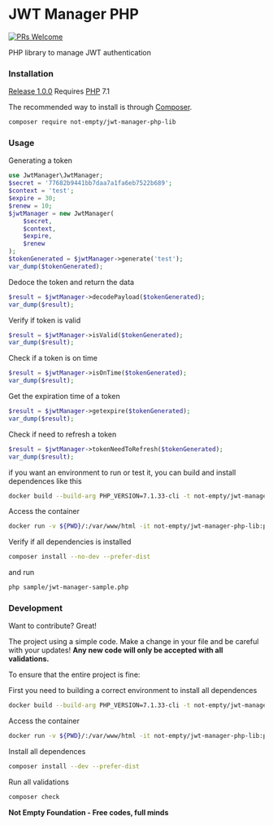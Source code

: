 # JWT Manager PHP

[![PRs Welcome](https://img.shields.io/badge/PRs-welcome-brightgreen.svg?style=flat-square)](http://makeapullrequest.com)

PHP library to manage JWT authentication

### Installation

[Release 1.0.0](https://github.com/not-empty/jwt-manager-php-lib/releases/tag/1.0.0) Requires [PHP](https://php.net) 7.1

The recommended way to install is through [Composer](https://getcomposer.org/).

```sh
composer require not-empty/jwt-manager-php-lib
```

### Usage

Generating a token

```php
use JwtManager\JwtManager;
$secret = '77682b9441bb7daa7a1fa6eb7522b689';
$context = 'test';
$expire = 30;
$renew = 10;
$jwtManager = new JwtManager(
    $secret,
    $context,
    $expire,
    $renew
);
$tokenGenerated = $jwtManager->generate('test');
var_dump($tokenGenerated);
```

Dedoce the token and return the data

```php
$result = $jwtManager->decodePayload($tokenGenerated);
var_dump($result);
```

Verify if token is valid

```php
$result = $jwtManager->isValid($tokenGenerated);
var_dump($result);
```

Check if a token is on time

```php
$result = $jwtManager->isOnTime($tokenGenerated);
var_dump($result);
```

Get the expiration time of a token

```php
$result = $jwtManager->getexpire($tokenGenerated);
var_dump($result);
```

Check if need to refresh a token

```php
$result = $jwtManager->tokenNeedToRefresh($tokenGenerated);
var_dump($result);
```

if you want an environment to run or test it, you can build and install dependences like this

```sh
docker build --build-arg PHP_VERSION=7.1.33-cli -t not-empty/jwt-manager-php-lib:php71 -f contrib/Dockerfile .
```

Access the container
```sh
docker run -v ${PWD}/:/var/www/html -it not-empty/jwt-manager-php-lib:php71 bash
```

Verify if all dependencies is installed
```sh
composer install --no-dev --prefer-dist
```

and run
```sh
php sample/jwt-manager-sample.php
```

### Development

Want to contribute? Great!

The project using a simple code.
Make a change in your file and be careful with your updates!
**Any new code will only be accepted with all validations.**

To ensure that the entire project is fine:

First you need to building a correct environment to install all dependences

```sh
docker build --build-arg PHP_VERSION=7.1.33-cli -t not-empty/jwt-manager-php-lib:php71 -f contrib/Dockerfile .
```

Access the container
```sh
docker run -v ${PWD}/:/var/www/html -it not-empty/jwt-manager-php-lib:php71 bash
```

Install all dependences
```sh
composer install --dev --prefer-dist
```

Run all validations
```sh
composer check
```

**Not Empty Foundation - Free codes, full minds**
